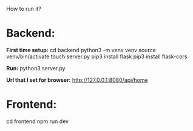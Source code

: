 How to run it?<br />

# Backend:<br />

**First time setup:**
cd backend
python3 -m venv venv
source venv/bin/activate
touch server.py
pip3 install flask
pip3 install flask-cors

**Run:**
python3 server.py

**Url that I set for browser:**
http://127.0.0.1:8080/api/home


# Frontend:

cd frontend
npm run dev
